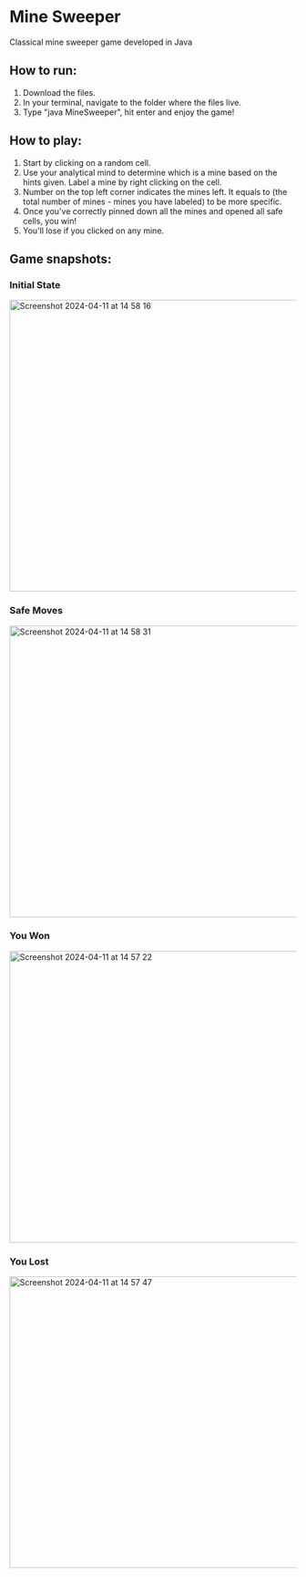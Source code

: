 # Mine Sweeper
Classical mine sweeper game developed in Java

## How to run:
1. Download the files.
2. In your terminal, navigate to the folder where the files live.
3. Type "java MineSweeper", hit enter and enjoy the game!

## How to play:
1. Start by clicking on a random cell.
2. Use your analytical mind to determine which is a mine based on the hints given. Label a mine by right clicking on the cell.
3. Number on the top left corner indicates the mines left. It equals to (the total number of mines - mines you have labeled) to be more specific.
4. Once you've correctly pinned down all the mines and opened all safe cells, you win!
5. You'll lose if you clicked on any mine.

## Game snapshots:

### Initial State
<img width="512" alt="Screenshot 2024-04-11 at 14 58 16" text-align="center" src="https://github.com/pppiyo/Mine_Sweeper/assets/31379013/462daff7-515a-4a82-9215-61be718421bc">

### Safe Moves
<img width="512" alt="Screenshot 2024-04-11 at 14 58 31" src="https://github.com/pppiyo/Mine_Sweeper/assets/31379013/4a13e780-b10c-4974-bf1e-d13e14ac6654">

### You Won
<img width="512" alt="Screenshot 2024-04-11 at 14 57 22" src="https://github.com/pppiyo/Mine_Sweeper/assets/31379013/5085f685-591a-4459-af0d-9e0e8b0e7497">

### You Lost
<img width="512" alt="Screenshot 2024-04-11 at 14 57 47" src="https://github.com/pppiyo/Mine_Sweeper/assets/31379013/e03b3d05-d00d-491b-8c01-ba3ff3c05028">


